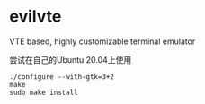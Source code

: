 # evilvte
VTE based, highly customizable terminal emulator

尝试在自己的Ubuntu 20.04上使用
```
./configure --with-gtk=3+2
make
sudo make install
```
